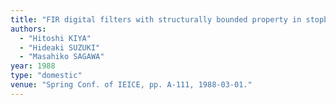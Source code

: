 ```yaml
---
title: "FIR digital filters with structurally bounded property in stopband"
authors:
  - "Hitoshi KIYA"
  - "Hideaki SUZUKI"
  - "Masahiko SAGAWA"
year: 1988
type: "domestic"
venue: "Spring Conf. of IEICE, pp. A-111, 1988-03-01."
---
```

